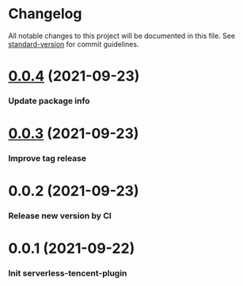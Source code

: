 # Changelog

All notable changes to this project will be documented in this file. See [standard-version](https://github.com/conventional-changelog/standard-version) for commit guidelines.

# [0.0.4](https://github.com/serverless/serverless-tencent/compare/v0.0.3...v0.0.4) (2021-09-23)

### Update package info

# [0.0.3](https://github.com/serverless/serverless-tencent/compare/v0.0.2...v0.0.3) (2021-09-23)

### Improve tag release

# 0.0.2 (2021-09-23)

### Release new version by CI

# 0.0.1 (2021-09-22)

### Init serverless-tencent-plugin
